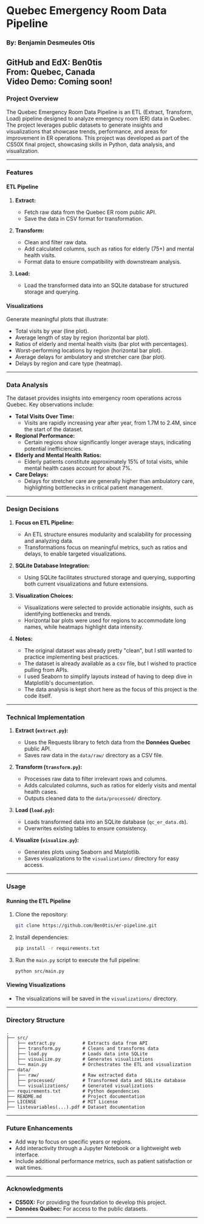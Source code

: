 # Quebec Emergency Room Data Pipeline

### **By:** Benjamin Desmeules Otis  
**GitHub and EdX:** Ben0tis  
**From:** Quebec, Canada  
**Video Demo:** Coming soon!
---

### **Project Overview**
The Quebec Emergency Room Data Pipeline is an ETL (Extract, Transform, Load) pipeline designed to analyze emergency room (ER) data in Quebec. The project leverages public datasets to generate insights and visualizations that showcase trends, performance, and areas for improvement in ER operations. This project was developed as part of the CS50X final project, showcasing skills in Python, data analysis, and visualization.

---

### **Features**
#### **ETL Pipeline**
1. **Extract:**
   - Fetch raw data from the Quebec ER room public API.
   - Save the data in CSV format for transformation.

2. **Transform:**
   - Clean and filter raw data.
   - Add calculated columns, such as ratios for elderly (75+) and mental health visits.
   - Format data to ensure compatibility with downstream analysis.

3. **Load:**
   - Load the transformed data into an SQLite database for structured storage and querying.

#### **Visualizations**
Generate meaningful plots that illustrate:
- Total visits by year (line plot).
- Average length of stay by region (horizontal bar plot).
- Ratios of elderly and mental health visits (bar plot with percentages).
- Worst-performing locations by region (horizontal bar plot).
- Average delays for ambulatory and stretcher care (bar plot).
- Delays by region and care type (heatmap).

---

### **Data Analysis**
The dataset provides insights into emergency room operations across Quebec. Key observations include:
- **Total Visits Over Time:**
  - Visits are rapidly increasing year after year, from 1.7M to 2.4M, since the start of the dataset.
- **Regional Performance:**
  - Certain regions show significantly longer average stays, indicating potential inefficiencies.
- **Elderly and Mental Health Ratios:**
  - Elderly patients constitute approximately 15% of total visits, while mental health cases account for about 7%.
- **Care Delays:**
  - Delays for stretcher care are generally higher than ambulatory care, highlighting bottlenecks in critical patient management.

---

### **Design Decisions**
1. **Focus on ETL Pipeline:**
   - An ETL structure ensures modularity and scalability for processing and analyzing data.
   - Transformations focus on meaningful metrics, such as ratios and delays, to enable targeted visualizations.

2. **SQLite Database Integration:**
   - Using SQLite facilitates structured storage and querying, supporting both current visualizations and future extensions.

3. **Visualization Choices:**
   - Visualizations were selected to provide actionable insights, such as identifying bottlenecks and trends.
   - Horizontal bar plots were used for regions to accommodate long names, while heatmaps highlight data intensity.

4. **Notes:**
   - The original dataset was already pretty "clean", but I still wanted to practice implementing best practices. 
   - The dataset is already available as a csv file, but I wished to practice pulling from APIs.
   - I used Seaborn to simplify layouts instead of having to deep dive in Matplotlib's documentation.
   - The data analysis is kept short here as the focus of this project is the code itself.

---

### **Technical Implementation**
1. **Extract (`extract.py`):**
   - Uses the Requests library to fetch data from the **Données Quebec** public API.
   - Saves raw data in the `data/raw/` directory as a CSV file.

2. **Transform (`transform.py`):**
   - Processes raw data to filter irrelevant rows and columns.
   - Adds calculated columns, such as ratios for elderly visits and mental health cases.
   - Outputs cleaned data to the `data/processed/` directory.

3. **Load (`load.py`):**
   - Loads transformed data into an SQLite database (`qc_er_data.db`).
   - Overwrites existing tables to ensure consistency.

4. **Visualize (`visualize.py`):**
   - Generates plots using Seaborn and Matplotlib.
   - Saves visualizations to the `visualizations/` directory for easy access.

---

### **Usage**

#### **Running the ETL Pipeline**
1. Clone the repository:
   ```bash
   git clone https://github.com/Ben0tis/er-pipeline.git
   ```

2. Install dependencies:
   ```bash
   pip install -r requirements.txt
   ```

3. Run the `main.py` script to execute the full pipeline:
   ```bash
   python src/main.py
   ```

#### **Viewing Visualizations**
- The visualizations will be saved in the `visualizations/` directory.

---

### **Directory Structure**
```
.
├── src/
│   ├── extract.py          # Extracts data from API
│   ├── transform.py        # Cleans and transforms data
│   ├── load.py             # Loads data into SQLite
│   ├── visualize.py        # Generates visualizations
│   └── main.py             # Orchestrates the ETL and visualization
├── data/
│   ├── raw/                # Raw extracted data
│   ├── processed/          # Transformed data and SQLite database
│   └── visualizations/     # Generated visualizations
├── requirements.txt        # Python dependencies
├── README.md               # Project documentation
├── LICENSE                 # MIT License
├── listevariables(...).pdf # Dataset documentation
```

---

### **Future Enhancements**
- Add way to focus on specific years or regions.
- Add interactivity through a Jupyter Notebook or a lightweight web interface.
- Include additional performance metrics, such as patient satisfaction or wait times.

---

### **Acknowledgments**
- **CS50X:** For providing the foundation to develop this project.
- **Données Québec:** For access to the public datasets.

---

